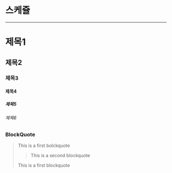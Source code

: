 # 스케쥴

---

# 제목1

## 제목2

### 제목3

#### 제목4

##### 제목5

###### 제목6

### BlockQuote

> This is a first bolckquote
>
> > This is a second blockquote
>
> This is a first blockquote

